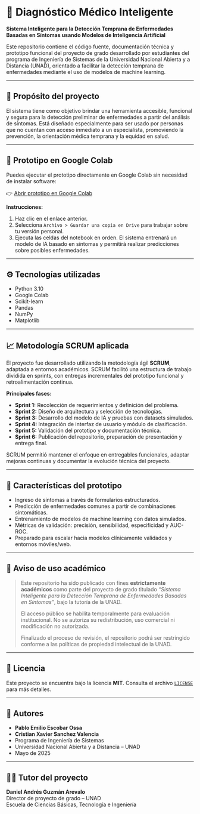 # 🧠 Diagnóstico Médico Inteligente

**Sistema Inteligente para la Detección Temprana de Enfermedades Basadas en Síntomas usando Modelos de Inteligencia Artificial**

Este repositorio contiene el código fuente, documentación técnica y prototipo funcional del proyecto de grado desarrollado por estudiantes del programa de Ingeniería de Sistemas de la Universidad Nacional Abierta y a Distancia (UNAD), orientado a facilitar la detección temprana de enfermedades mediante el uso de modelos de machine learning.

---

## 🎯 Propósito del proyecto

El sistema tiene como objetivo brindar una herramienta accesible, funcional y segura para la detección preliminar de enfermedades a partir del análisis de síntomas. Está diseñado especialmente para ser usado por personas que no cuentan con acceso inmediato a un especialista, promoviendo la prevención, la orientación médica temprana y la equidad en salud.

---

## 🚀 Prototipo en Google Colab

Puedes ejecutar el prototipo directamente en Google Colab sin necesidad de instalar software:

👉 [Abrir prototipo en Google Colab](https://colab.research.google.com/drive/117UuG2GqdFLZBdEV13vQbvy6J8-zOW8n)

**Instrucciones:**
1. Haz clic en el enlace anterior.
2. Selecciona `Archivo > Guardar una copia en Drive` para trabajar sobre tu versión personal.
3. Ejecuta las celdas del notebook en orden. El sistema entrenará un modelo de IA basado en síntomas y permitirá realizar predicciones sobre posibles enfermedades.

---

## ⚙️ Tecnologías utilizadas

- Python 3.10
- Google Colab
- Scikit-learn
- Pandas
- NumPy
- Matplotlib

---

## 📈 Metodología SCRUM aplicada

El proyecto fue desarrollado utilizando la metodología ágil **SCRUM**, adaptada a entornos académicos. SCRUM facilitó una estructura de trabajo dividida en sprints, con entregas incrementales del prototipo funcional y retroalimentación continua.

**Principales fases:**
- **Sprint 1:** Recolección de requerimientos y definición del problema.
- **Sprint 2:** Diseño de arquitectura y selección de tecnologías.
- **Sprint 3:** Desarrollo del modelo de IA y pruebas con datasets simulados.
- **Sprint 4:** Integración de interfaz de usuario y módulo de clasificación.
- **Sprint 5:** Validación del prototipo y documentación técnica.
- **Sprint 6:** Publicación del repositorio, preparación de presentación y entrega final.

SCRUM permitió mantener el enfoque en entregables funcionales, adaptar mejoras continuas y documentar la evolución técnica del proyecto.

---

## 🧪 Características del prototipo

- Ingreso de síntomas a través de formularios estructurados.
- Predicción de enfermedades comunes a partir de combinaciones sintomáticas.
- Entrenamiento de modelos de machine learning con datos simulados.
- Métricas de validación: precisión, sensibilidad, especificidad y AUC-ROC.
- Preparado para escalar hacia modelos clínicamente validados y entornos móviles/web.

---

## 🔐 Aviso de uso académico

> Este repositorio ha sido publicado con fines **estrictamente académicos** como parte del proyecto de grado titulado *“Sistema Inteligente para la Detección Temprana de Enfermedades Basadas en Síntomas”*, bajo la tutoría de la UNAD.  
>  
> El acceso público se habilita temporalmente para evaluación institucional. No se autoriza su redistribución, uso comercial ni modificación no autorizada.  
>  
> Finalizado el proceso de revisión, el repositorio podrá ser restringido conforme a las políticas de propiedad intelectual de la UNAD.

---

## 📄 Licencia

Este proyecto se encuentra bajo la licencia **MIT**. Consulta el archivo [`LICENSE`](LICENSE) para más detalles.

---

## 👥 Autores

- **Pablo Emilio Escobar Ossa**  
- **Cristian Xavier Sanchez Valencia**  
- Programa de Ingeniería de Sistemas  
- Universidad Nacional Abierta y a Distancia – UNAD  
- Mayo de 2025

---

## 🧑‍🏫 Tutor del proyecto

**Daniel Andrés Guzmán Arevalo**  
Director de proyecto de grado – UNAD  
Escuela de Ciencias Básicas, Tecnología e Ingeniería
